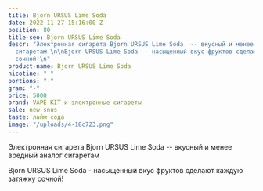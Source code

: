 ```yaml
---
title: Bjorn URSUS Lime Soda
date: 2022-11-27 15:16:00 Z
position: 80
title-seo: Bjorn URSUS Lime Soda
descr: "Электронная сигарета Bjorn URSUS Lime Soda  -- вкусный и менее вредный аналог
  сигаретам \n\nBjorn URSUS Lime Soda  - насыщенный вкус фруктов сделают каждую затяжку
  сочной!\n"
product-name: Bjorn URSUS Lime Soda
nicotine: "-"
portions: "-"
gram: "-"
price: 5000
brand: VAPE KIT и электронные сигареты
sale: new-snus
taste: лайм сода
image: "/uploads/4-18c723.png"
---
```


Электронная сигарета Bjorn URSUS Lime Soda  -- вкусный и менее вредный аналог сигаретам 

Bjorn URSUS Lime Soda  - насыщенный вкус фруктов сделают каждую затяжку сочной!

